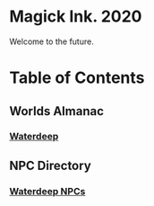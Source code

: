 # Magick Ink. 2020
Welcome to the future.



# Table of Contents
## Worlds Almanac
### [Waterdeep](https://github.com/gregofgreg5/magick-ink2020/blob/main/worlds_almanac/waterdeep.md#waterdeep-almanac)

## NPC Directory
### [Waterdeep NPCs](https://github.com/gregofgreg5/magick-ink2020/blob/main/npc-directory/waterdeep-npc.md#waterdeep-npc-directory)
